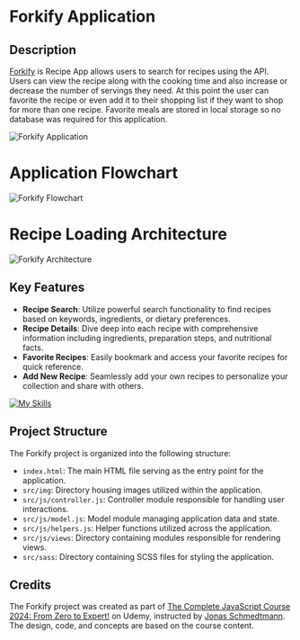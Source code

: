 # Forkify Application

## Description

[Forkify](https://forkify-mz.netlify.app/) is Recipe App allows users to search for recipes using the API. Users can view the recipe along with the cooking time and also increase or decrease the number of servings they need. At this point the user can favorite the recipe or even add it to their shopping list if they want to shop for more than one recipe. Favorite meals are stored in local storage so no database was required for this application.

![Forkify Application](https://github.com/Mariam-Zeid/Forkify/assets/114315140/192a9c59-261f-47dc-8c70-9b9a305ff451)

# Application Flowchart

![Forkify Flowchart](https://github.com/Mariam-Zeid/Forkify/assets/114315140/6ebe702d-6a6e-47ac-9f74-df262ba674b4)

# Recipe Loading Architecture

![Forkify Architecture](https://github.com/Mariam-Zeid/Forkify/assets/114315140/c96fade7-5b9c-4fd9-9f23-35bed5062828)

## Key Features

- **Recipe Search**: Utilize powerful search functionality to find recipes based on keywords, ingredients, or dietary preferences.
- **Recipe Details**: Dive deep into each recipe with comprehensive information including ingredients, preparation steps, and nutritional facts.
- **Favorite Recipes**: Easily bookmark and access your favorite recipes for quick reference.
- **Add New Recipe**: Seamlessly add your own recipes to personalize your collection and share with others.

[![My Skills](https://skillicons.dev/icons?i=html,css,js,webpack)](https://skillicons.dev)

## Project Structure

The Forkify project is organized into the following structure:

- `index.html`: The main HTML file serving as the entry point for the application.
- `src/img`: Directory housing images utilized within the application.
- `src/js/controller.js`: Controller module responsible for handling user interactions.
- `src/js/model.js`: Model module managing application data and state.
- `src/js/helpers.js`: Helper functions utilized across the application.
- `src/js/views`: Directory containing modules responsible for rendering views.
- `src/sass`: Directory containing SCSS files for styling the application.

## Credits

The Forkify project was created as part of [The Complete JavaScript Course 2024: From Zero to Expert!](https://www.udemy.com/course/the-complete-javascript-course/) on Udemy, instructed by [Jonas Schmedtmann](https://www.udemy.com/user/jonasschmedtmann/). The design, code, and concepts are based on the course content.
